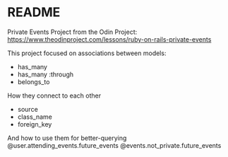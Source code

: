 # README

Private Events Project from the Odin Project:
https://www.theodinproject.com/lessons/ruby-on-rails-private-events

This project focused on associations between models:
<ul>
  <li>has_many</li>
  <li>has_many :through
  <li>belongs_to</li>
</ul>

How they connect to each other
<ul>
  <li>source</li>
  <li>class_name</li>
  <li>foreign_key</li>
</ul>

And how to use them for better-querying
    @user.attending_events.future_events
    @events.not_private.future_events
